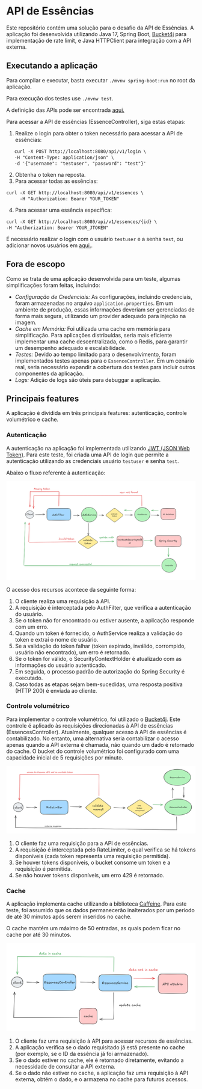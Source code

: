 # API de Essências

Este repositório contém uma solução para o desafio da API de Essências. A aplicação foi desenvolvida utilizando Java 17,
Spring Boot, [Bucket4j](https://bucket4j.com/) para implementação de rate limit, e Java HTTPClient para integração com a API externa.

## Executando a aplicação

Para compilar e executar, basta executar `./mvnw spring-boot:run` no root da aplicação.

Para execução dos testes use `./mvnw test`.

A definição das APIs pode ser encontrada [aqui.](/doc/openai.yaml)

Para acessar a API de essências (EssenceController), siga estas etapas:

1. Realize o login para obter o token necessário para acessar a API de essências:
```
   curl -X POST http://localhost:8080/api/v1/login \
   -H "Content-Type: application/json" \
   -d '{"username": "testuser", "password": "test"}'
``` 
2. Obtenha o token na reposta.
3. Para acessar todas as essências:

```
curl -X GET http://localhost:8080/api/v1/essences \
     -H "Authorization: Bearer YOUR_TOKEN"

```
4. Para acessar uma essência específica:
```
curl -X GET http://localhost:8080/api/v1/essences/{id} \
-H "Authorization: Bearer YOUR_JTOKEN"
```

É necessário realizar o login com o usuário `testuser` e a senha `test`, ou adicionar novos usuários em [aqui.](../src/main/resources/data.sql).

## Fora de escopo

Como se trata de uma aplicação desenvolvida para um teste, algumas simplificações foram feitas, incluindo:

* *Configuração de Credenciais:* As configurações, incluindo credenciais, foram armazenadas no arquivo `application.properties`. Em um ambiente de produção, essas informações deveriam ser gerenciadas de forma mais segura, utilizando um provider adequado para injeção na imagem.
* *Cache em Memória:* Foi utilizada uma cache em memória para simplificação. Para aplicações distribuídas, seria mais eficiente implementar uma cache descentralizada, como o Redis, para garantir um desempenho adequado e escalabilidade.
* *Testes:* Devido ao tempo limitado para o desenvolvimento, foram implementados testes apenas para o `EssenceController`. Em um cenário real, seria necessário expandir a cobertura dos testes para incluir outros componentes da aplicação.
* *Logs:* Adição de logs são úteis para debuggar a aplicação.

## Principais features

A aplicação é dividida em três principais features: autenticação, controle volumétrico e cache.

### Autenticação

A autenticação na aplicação foi implementada utilizando [JWT (JSON Web Token)](https://jwt.io/). Para este teste, foi 
criada uma API de login que permite a autenticação utilizando as credenciais  usuário `testuser` e  senha `test`.

Abaixo o fluxo referente à autenticação:


![Fluxo de Autenticação](/doc/images/auth.png)

O acesso dos recursos acontece da seguinte forma:

1. O cliente realiza uma requisição à API.
2. A requisição é interceptada pelo AuthFilter, que verifica a autenticação do usuário.
3. Se o token não for encontrado ou estiver ausente, a aplicação responde com um erro.
4. Quando um token é fornecido, o AuthService realiza a validação do token e extrai o nome de usuário.
5. Se a validação do token falhar (token expirado, inválido, corrompido, usuário não encontrado), um erro é retornado.
6. Se o token for válido, o SecurityContextHolder é atualizado com as informações do usuário autenticado.
7. Em seguida, o processo padrão de autorização do Spring Security é executado.
8. Caso todas as etapas sejam bem-sucedidas, uma resposta positiva (HTTP 200) é enviada ao cliente.

### Controle volumétrico

Para implementar o controle volumétrico, foi utilizado o [Bucket4j](https://bucket4j.com/). Este controle é aplicado às 
requisições direcionadas à API de essências (EssencesController). Atualmente, qualquer acesso à API de essências é 
contabilizado. No entanto, uma alternativa seria contabilizar o acesso apenas quando a API externa é chamada, 
não quando um dado é retornado do cache. O bucket do controle volumétrico foi configurado com uma capacidade inicial 
de 5 requisições por minuto.


![Fluxo Rate Limit](/doc/images/ratelimit.png)

1. O cliente faz uma requisição para a API de essências.
2. A requisição é interceptada pelo RateLimiter, o qual verifica se há tokens disponíveis (cada token representa uma requisição permitida).
3. Se houver tokens disponíveis, o bucket consome um token e a requisição é permitida.
4. Se não houver tokens disponíveis, um erro 429 é retornado.


### Cache

A aplicação implementa cache utilizando a biblioteca [Caffeine](https://github.com/ben-manes/caffeine). Para este teste, 
foi assumido que os dados permanecerão inalterados por um período de até 30 minutos após serem inseridos no cache.

O cache mantém um máximo de 50 entradas, as quais podem ficar no cache por até 30 minutos.

![Fluxo Cache](/doc/images/cache.png)

1. O cliente faz uma requisição à API para acessar recursos de essências.
2. A aplicação verifica se o dado requisitado já está presente no cache (por exemplo, se o ID da essência já foi armazenado).
3. Se o dado estiver no cache, ele é retornado diretamente, evitando a necessidade de consultar a API externa.
4. Se o dado não estiver no cache, a aplicação faz uma requisição à API externa, obtém o dado, e o armazena no cache para futuros acessos.
